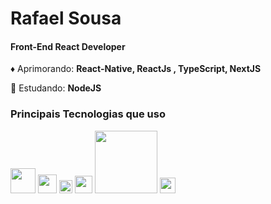 # **Rafael Sousa**  
#### **Front-End React Developer**
  

      
       
       
:diamonds: Aprimorando: **React-Native, ReactJs , TypeScript, NextJS**  

📖 Estudando: **NodeJS**




### Principais Tecnologias que uso
  
<img src="https://upload.wikimedia.org/wikipedia/commons/thumb/a/a7/React-icon.svg/200px-React-icon.svg.png" width="40"> <img src="https://upload.wikimedia.org/wikipedia/commons/thumb/6/61/HTML5_logo_and_wordmark.svg/1200px-HTML5_logo_and_wordmark.svg.png" width="30"> <img src="https://upload.wikimedia.org/wikipedia/commons/thumb/d/d5/CSS3_logo_and_wordmark.svg/1200px-CSS3_logo_and_wordmark.svg.png" width="21"> <img src="https://upload.wikimedia.org/wikipedia/commons/thumb/9/99/Unofficial_JavaScript_logo_2.svg/260px-Unofficial_JavaScript_logo_2.svg.png" width="28"> <img src="https://upload.wikimedia.org/wikipedia/commons/thumb/f/f8/Python_logo_and_wordmark.svg/260px-Python_logo_and_wordmark.svg.png" width="100"> <img src="https://upload.wikimedia.org/wikipedia/pt/thumb/3/30/Java_programming_language_logo.svg/260px-Java_programming_language_logo.svg.png" width="25"> 
  
  


